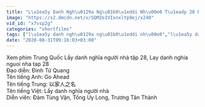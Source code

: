 ```yaml
---
title: "L\u1ea5y Danh Ngh\u0129a Ng\u01b0\u1eddi Nh\u00e0 T\u1eadp 28 Raw - Phim Hoa Ng\u1eef"
image: "https://s2.dmcdn.net/v/SQMZe1VIxnxlYp9ej/x240"
vid_id: "x7vsp2g"
categories: "shortfilms"
tags: ["l\u1ea5y danh ngh\u0129a ng\u01b0\u1eddi nh\u00e0","l\u1ea5y danh ngh\u0129a ng\u01b0\u1eddi nh\u00e0 t\u1eadp 28","phim hoa ng\u1eef"]
date: "2020-08-31T09:16:03+03:00"
---
```

Xem phim Trung Quốc Lấy danh nghĩa người nhà tập 28, Lay danh nghia nguoi nha tap 28  <br>Đạo diễn: Đinh Tử Quang  <br>Tên tiếng Anh: Go Ahead  <br>Tên tiếng Trung: 以家人之名  <br>Tên tiếng Việt: Lấy danh nghĩa người nhà  <br>Diễn viên: Đàm Tùng Vận, Tống Uy Long, Trương Tân Thành
